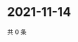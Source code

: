 # 2021-11-14

共 0 条

<!-- BEGIN WEIBO -->
<!-- 最后更新时间 Sun Nov 14 2021 05:00:56 GMT+0800 (China Standard Time) -->

<!-- END WEIBO -->
